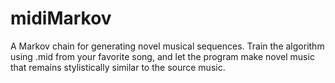 # midiMarkov
A Markov chain for generating novel musical sequences. Train the algorithm using .mid from your favorite song, and let the program make novel music that remains stylistically similar to the source music.
